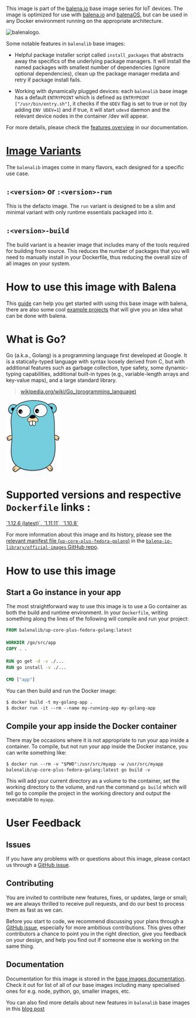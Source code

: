 <!-- THIS IS AUTO-GENERATED CONTENT. DO NOT MANUALLY EDIT. -->

This image is part of the [balena.io][balena] base image series for IoT devices. The image is optimized for use with [balena.io][balena] and [balenaOS][balena-os], but can be used in any Docker environment running on the appropriate architecture.

![balenalogo](https://avatars2.githubusercontent.com/u/6157842?s=200&v=4).

Some notable features in `balenalib` base images:

- Helpful package installer script called `install_packages` that abstracts away the specifics of the underlying package managers. It will install the named packages with smallest number of dependencies (ignore optional dependencies), clean up the package manager medata and retry if package install fails.

- Working with dynamically plugged devices: each `balenalib` base image has a default `ENTRYPOINT` which is defined as `ENTRYPOINT ["/usr/bin/entry.sh"]`, it checks if the `UDEV` flag is set to true or not (by adding `ENV UDEV=1`) and if true, it will start `udevd` daemon and the relevant device nodes in the container /dev will appear.

For more details, please check the [features overview](https://www.balena.io/docs/reference/base-images/base-images/#features-overview) in our documentation.

# [Image Variants][variants]

The `balenalib` images come in many flavors, each designed for a specific use case.

## `:<version>` or `:<version>-run`

This is the defacto image. The `run` variant is designed to be a slim and minimal variant with only runtime essentials packaged into it.

## `:<version>-build`

The build variant is a heavier image that includes many of the tools required for building from source. This reduces the number of packages that you will need to manually install in your Dockerfile, thus reducing the overall size of all images on your system.

[variants]: https://www.balena.io/docs/reference/base-images/base-images/#run-vs-build?ref=dockerhub

# How to use this image with Balena

This [guide][getting-started] can help you get started with using this base image with balena, there are also some cool [example projects][example-projects] that will give you an idea what can be done with balena.

# What is Go?

Go (a.k.a., Golang) is a programming language first developed at Google. It is a statically-typed language with syntax loosely derived from C, but with additional features such as garbage collection, type safety, some dynamic-typing capabilities, additional built-in types (e.g., variable-length arrays and key-value maps), and a large standard library.

> [wikipedia.org/wiki/Go_(programming_language)](http://en.wikipedia.org/wiki/Go_%28programming_language%29)

![logo](https://raw.githubusercontent.com/docker-library/docs/01c12653951b2fe592c1f93a13b4e289ada0e3a1/golang/logo.png)

# Supported versions and respective `Dockerfile` links :

[&#x60;1.12.6 (latest)&#x60;, &#x60;1.11.11&#x60;, &#x60;1.10.8&#x60;](https://github.com/balena-io-library/base-images/tree/master/balena-base-images/golang/up-core-plus/fedora/)

For more information about this image and its history, please see the [relevant manifest file (`up-core-plus-fedora-golang`)](https://github.com/balena-io-library/official-images/blob/master/library/up-core-plus-fedora-golang) in the [`balena-io-library/official-images` GitHub repo](https://github.com/balena-io-library/official-images).

# How to use this image

## Start a Go instance in your app

The most straightforward way to use this image is to use a Go container as both the build and runtime environment. In your `Dockerfile`, writing something along the lines of the following will compile and run your project:

```dockerfile
FROM balenalib/up-core-plus-fedora-golang:latest

WORKDIR /go/src/app
COPY . .

RUN go get -d -v ./...
RUN go install -v ./...

CMD ["app"]
```

You can then build and run the Docker image:

```console
$ docker build -t my-golang-app .
$ docker run -it --rm --name my-running-app my-golang-app
```

## Compile your app inside the Docker container

There may be occasions where it is not appropriate to run your app inside a container. To compile, but not run your app inside the Docker instance, you can write something like:

```console
$ docker run --rm -v "$PWD":/usr/src/myapp -w /usr/src/myapp balenalib/up-core-plus-fedora-golang:latest go build -v
```

This will add your current directory as a volume to the container, set the working directory to the volume, and run the command `go build` which will tell go to compile the project in the working directory and output the executable to `myapp`.

[example-projects]: https://www.balena.io/docs/learn/getting-started/up-core-plus/go/#example-projects?ref=dockerhub
[getting-started]: https://www.balena.io/docs/learn/getting-started/up-core-plus/go/?ref=dockerhub

# User Feedback

## Issues

If you have any problems with or questions about this image, please contact us through a [GitHub issue](https://github.com/balena-io-library/base-images/issues).

## Contributing

You are invited to contribute new features, fixes, or updates, large or small; we are always thrilled to receive pull requests, and do our best to process them as fast as we can.

Before you start to code, we recommend discussing your plans through a [GitHub issue](https://github.com/balena-io-library/base-images/issues), especially for more ambitious contributions. This gives other contributors a chance to point you in the right direction, give you feedback on your design, and help you find out if someone else is working on the same thing.

## Documentation

Documentation for this image is stored in the [base images documentation][docs]. Check it out for list of all of our base images including many specialised ones for e.g. node, python, go, smaller images, etc.

You can also find more details about new features in `balenalib` base images in this [blog post][migration-docs]

[docs]: https://www.balena.io/docs/reference/base-images/base-images/#balena-base-images?ref=dockerhub
[variants]: https://www.balena.io/docs/reference/base-images/base-images/#run-vs-build?ref=dockerhub
[migration-docs]: https://www.balena.io/blog/new-year-new-balena-base-images/?ref=dockerhub
[balena]: https://balena.io/?ref=dockerhub
[balena-os]: https://www.balena.io/os/?ref=dockerhub